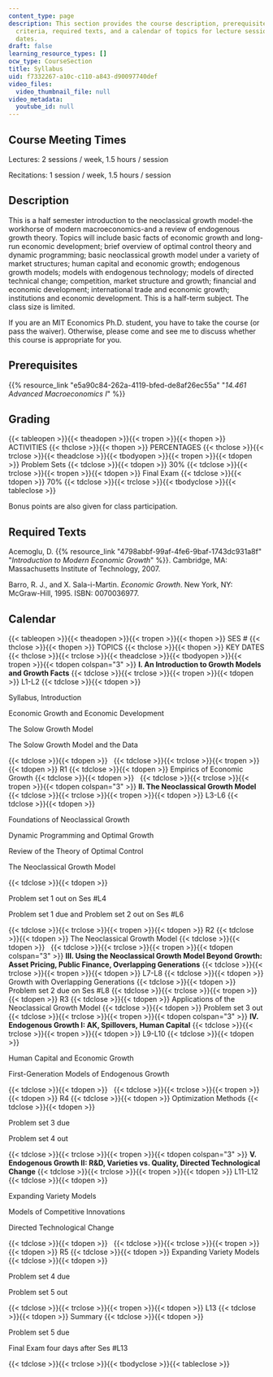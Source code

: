```yaml
---
content_type: page
description: This section provides the course description, prerequisites, grading
  criteria, required texts, and a calendar of topics for lecture sessions and key
  dates.
draft: false
learning_resource_types: []
ocw_type: CourseSection
title: Syllabus
uid: f7332267-a10c-c110-a843-d90097740def
video_files:
  video_thumbnail_file: null
video_metadata:
  youtube_id: null
---
```

## Course Meeting Times

Lectures: 2 sessions / week, 1.5 hours / session

Recitations: 1 session / week, 1.5 hours / session

## Description

This is a half semester introduction to the neoclassical growth model-the workhorse of modern macroeconomics-and a review of endogenous growth theory. Topics will include basic facts of economic growth and long-run economic development; brief overview of optimal control theory and dynamic programming; basic neoclassical growth model under a variety of market structures; human capital and economic growth; endogenous growth models; models with endogenous technology; models of directed technical change; competition, market structure and growth; financial and economic development; international trade and economic growth; institutions and economic development. This is a half-term subject. The class size is limited.

If you are an MIT Economics Ph.D. student, you have to take the course (or pass the waiver). Otherwise, please come and see me to discuss whether this course is appropriate for you.

## Prerequisites

{{% resource_link "e5a90c84-262a-4119-bfed-de8af26ec55a" "*14.461 Advanced Macroeconomics I*" %}}

## Grading

{{< tableopen >}}{{< theadopen >}}{{< tropen >}}{{< thopen >}}
ACTIVITIES
{{< thclose >}}{{< thopen >}}
PERCENTAGES
{{< thclose >}}{{< trclose >}}{{< theadclose >}}{{< tbodyopen >}}{{< tropen >}}{{< tdopen >}}
Problem Sets
{{< tdclose >}}{{< tdopen >}}
30%
{{< tdclose >}}{{< trclose >}}{{< tropen >}}{{< tdopen >}}
Final Exam
{{< tdclose >}}{{< tdopen >}}
70%
{{< tdclose >}}{{< trclose >}}{{< tbodyclose >}}{{< tableclose >}}

Bonus points are also given for class participation.

## Required Texts

Acemoglu, D. {{% resource_link "4798abbf-99af-4fe6-9baf-1743dc931a8f" "*Introduction to Modern Economic Growth*" %}}. Cambridge, MA: Massachusetts Institute of Technology, 2007.

Barro, R. J., and X. Sala-i-Martin. *Economic Growth*. New York, NY: McGraw-Hill, 1995. ISBN: 0070036977.

## Calendar

{{< tableopen >}}{{< theadopen >}}{{< tropen >}}{{< thopen >}}
SES #
{{< thclose >}}{{< thopen >}}
TOPICS
{{< thclose >}}{{< thopen >}}
KEY DATES
{{< thclose >}}{{< trclose >}}{{< theadclose >}}{{< tbodyopen >}}{{< tropen >}}{{< tdopen colspan="3" >}}
**I. An Introduction to Growth Models and Growth Facts**
{{< tdclose >}}{{< trclose >}}{{< tropen >}}{{< tdopen >}}
L1-L2
{{< tdclose >}}{{< tdopen >}}

Syllabus, Introduction

Economic Growth and Economic Development

The Solow Growth Model

The Solow Growth Model and the Data

{{< tdclose >}}{{< tdopen >}}
 
{{< tdclose >}}{{< trclose >}}{{< tropen >}}{{< tdopen >}}
R1
{{< tdclose >}}{{< tdopen >}}
Empirics of Economic Growth
{{< tdclose >}}{{< tdopen >}}
 
{{< tdclose >}}{{< trclose >}}{{< tropen >}}{{< tdopen colspan="3" >}}
**II. The Neoclassical Growth Model**
{{< tdclose >}}{{< trclose >}}{{< tropen >}}{{< tdopen >}}
L3-L6
{{< tdclose >}}{{< tdopen >}}

Foundations of Neoclassical Growth

Dynamic Programming and Optimal Growth

Review of the Theory of Optimal Control

The Neoclassical Growth Model

{{< tdclose >}}{{< tdopen >}}

Problem set 1 out on Ses #L4

Problem set 1 due and Problem set 2 out on Ses #L6

{{< tdclose >}}{{< trclose >}}{{< tropen >}}{{< tdopen >}}
R2
{{< tdclose >}}{{< tdopen >}}
The Neoclassical Growth Model
{{< tdclose >}}{{< tdopen >}}
 
{{< tdclose >}}{{< trclose >}}{{< tropen >}}{{< tdopen colspan="3" >}}
**III. Using the Neoclassical Growth Model Beyond Growth: Asset Pricing, Public Finance, Overlapping Generations**
{{< tdclose >}}{{< trclose >}}{{< tropen >}}{{< tdopen >}}
L7-L8
{{< tdclose >}}{{< tdopen >}}
Growth with Overlapping Generations
{{< tdclose >}}{{< tdopen >}}
Problem set 2 due on Ses #L8
{{< tdclose >}}{{< trclose >}}{{< tropen >}}{{< tdopen >}}
R3
{{< tdclose >}}{{< tdopen >}}
Applications of the Neoclassical Growth Model
{{< tdclose >}}{{< tdopen >}}
Problem set 3 out
{{< tdclose >}}{{< trclose >}}{{< tropen >}}{{< tdopen colspan="3" >}}
**IV. Endogenous Growth I: AK, Spillovers, Human Capital**
{{< tdclose >}}{{< trclose >}}{{< tropen >}}{{< tdopen >}}
L9-L10
{{< tdclose >}}{{< tdopen >}}

Human Capital and Economic Growth

First-Generation Models of Endogenous Growth

{{< tdclose >}}{{< tdopen >}}
 
{{< tdclose >}}{{< trclose >}}{{< tropen >}}{{< tdopen >}}
R4
{{< tdclose >}}{{< tdopen >}}
Optimization Methods
{{< tdclose >}}{{< tdopen >}}

Problem set 3 due

Problem set 4 out

{{< tdclose >}}{{< trclose >}}{{< tropen >}}{{< tdopen colspan="3" >}}
**V. Endogenous Growth II: R&D, Varieties vs. Quality, Directed Technological Change**
{{< tdclose >}}{{< trclose >}}{{< tropen >}}{{< tdopen >}}
L11-L12
{{< tdclose >}}{{< tdopen >}}

Expanding Variety Models

Models of Competitive Innovations

Directed Technological Change

{{< tdclose >}}{{< tdopen >}}
 
{{< tdclose >}}{{< trclose >}}{{< tropen >}}{{< tdopen >}}
R5
{{< tdclose >}}{{< tdopen >}}
Expanding Variety Models
{{< tdclose >}}{{< tdopen >}}

Problem set 4 due

Problem set 5 out

{{< tdclose >}}{{< trclose >}}{{< tropen >}}{{< tdopen >}}
L13
{{< tdclose >}}{{< tdopen >}}
Summary
{{< tdclose >}}{{< tdopen >}}

Problem set 5 due

Final Exam four days after Ses #L13

{{< tdclose >}}{{< trclose >}}{{< tbodyclose >}}{{< tableclose >}}